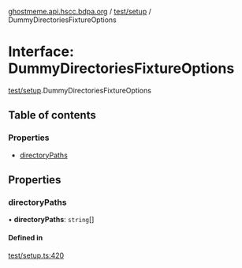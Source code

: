 [ghostmeme.api.hscc.bdpa.org][1] / [test/setup][2] /
DummyDirectoriesFixtureOptions

# Interface: DummyDirectoriesFixtureOptions

[test/setup][2].DummyDirectoriesFixtureOptions

## Table of contents

### Properties

- [directoryPaths][3]

## Properties

### directoryPaths

• **directoryPaths**: `string`\[]

#### Defined in

[test/setup.ts:420][4]

[1]: ../README.md
[2]: ../modules/test_setup.md
[3]: test_setup.DummyDirectoriesFixtureOptions.md#directorypaths
[4]:
  https://github.com/nhscc/ghostmeme.api.hscc.bdpa.org/blob/32c83e2/test/setup.ts#L420

